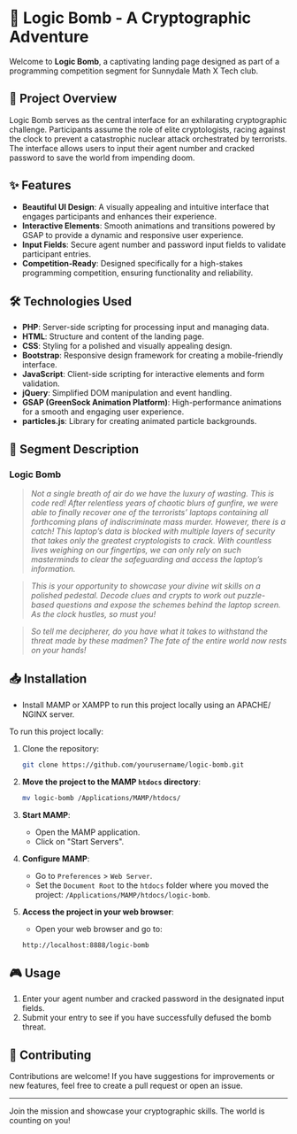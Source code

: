 # 🧩 Logic Bomb - A Cryptographic Adventure

Welcome to **Logic Bomb**, a captivating landing page designed as part of a programming competition segment for Sunnydale Math X Tech club.

## 🚀 Project Overview

Logic Bomb serves as the central interface for an exhilarating cryptographic challenge. Participants assume the role of elite cryptologists, racing against the clock to prevent a catastrophic nuclear attack orchestrated by terrorists. The interface allows users to input their agent number and cracked password to save the world from impending doom.

## ✨ Features

- **Beautiful UI Design**: A visually appealing and intuitive interface that engages participants and enhances their experience.
- **Interactive Elements**: Smooth animations and transitions powered by GSAP to provide a dynamic and responsive user experience.
- **Input Fields**: Secure agent number and password input fields to validate participant entries.
- **Competition-Ready**: Designed specifically for a high-stakes programming competition, ensuring functionality and reliability.

## 🛠 Technologies Used

- **PHP**: Server-side scripting for processing input and managing data.
- **HTML**: Structure and content of the landing page.
- **CSS**: Styling for a polished and visually appealing design.
- **Bootstrap**: Responsive design framework for creating a mobile-friendly interface.
- **JavaScript**: Client-side scripting for interactive elements and form validation.
- **jQuery**: Simplified DOM manipulation and event handling.
- **GSAP (GreenSock Animation Platform)**: High-performance animations for a smooth and engaging user experience.
- **particles.js**: Library for creating animated particle backgrounds.


## 🎯 Segment Description

### Logic Bomb

> _Not a single breath of air do we have the luxury of wasting. This is code red! After relentless years of chaotic blurs of gunfire, we were able to finally recover one of the terrorists’ laptops containing all forthcoming plans of indiscriminate mass murder. However, there is a catch! This laptop’s data is blocked with multiple layers of security that takes only the greatest cryptologists to crack. With countless lives weighing on our fingertips, we can only rely on such masterminds to clear the safeguarding and access the laptop’s information._

> _This is your opportunity to showcase your divine wit skills on a polished pedestal. Decode clues and crypts to work out puzzle-based questions and expose the schemes behind the laptop screen. As the clock hustles, so must you!_

> _So tell me decipherer, do you have what it takes to withstand the threat made by these madmen? The fate of the entire world now rests on your hands!_


## 📥 Installation

* Install MAMP or XAMPP to run this project locally using an APACHE/ NGINX server.

To run this project locally:

1. Clone the repository:
    ```bash
    git clone https://github.com/yourusername/logic-bomb.git
    ```
2. **Move the project to the MAMP `htdocs` directory**:
    ```bash
    mv logic-bomb /Applications/MAMP/htdocs/
    ```
3. **Start MAMP**:
    - Open the MAMP application.
    - Click on "Start Servers".

4. **Configure MAMP**:
    - Go to `Preferences` > `Web Server`.
    - Set the `Document Root` to the `htdocs` folder where you moved the project: `/Applications/MAMP/htdocs/logic-bomb`.

5. **Access the project in your web browser**:
    - Open your web browser and go to:
    ```
    http://localhost:8888/logic-bomb
    ```

## 🎮 Usage

1. Enter your agent number and cracked password in the designated input fields.
2. Submit your entry to see if you have successfully defused the bomb threat.

## 🤝 Contributing

Contributions are welcome! If you have suggestions for improvements or new features, feel free to create a pull request or open an issue.

---

Join the mission and showcase your cryptographic skills. The world is counting on you!
